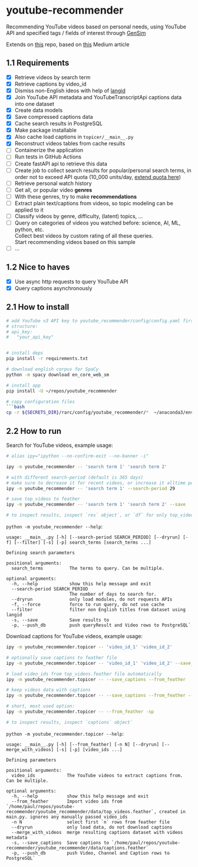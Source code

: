 # youtube-recommender

Recommending YouTube videos based on personal needs, using YouTube API and specified tags / fields of interest through [GenSim](https://radimrehurek.com/gensim/)

Extends on [this](https://github.com/chris-lovejoy/YouTube-video-finder) repo, based on [this](https://towardsdatascience.com/i-created-my-own-youtube-algorithm-to-stop-me-wasting-time-afd170f4ca3a) Medium article

## 1.1 Requirements

- [x] Retrieve videos by search term
- [x] Retrieve captions by video_id
- [x] Dismiss non-English ideos with help of [langid](https://github.com/saffsd/langid.py)
- [x] Join YouTube API metadata and YouTubeTranscriptApi captions data into one dataset
- [x] Create data models
- [x] Save compressed captions data
- [x] Cache search results in PostgreSQL
- [x] Make package installable
- [x] Also cache load captions in `topicer/__main__.py`
- [x] Reconstruct videos tables from cache results
- [ ] Containerize the application
- [ ] Run tests in GitHub Actions
- [ ] Create fastAPI api to retrieve this data
- [ ] Create job to collect search results for popular/personal search terms, in order not to exceed API quota (10_000 units/day, [extend quota here](https://support.google.com/youtube/contact/yt_api_form))
- [ ] Retrieve personal watch history
- [ ] Get all, or popular video **genres**
- [ ] With these genres, try to make **recommendations**
- [ ] Extract plain text/captions from videos, so topic modeling can be applied to it
- [ ] Classify videos by genre, difficulty, (latent) topics, ...
- [ ] Query on categories of videos you watched before: science, AI, ML, python, etc. \
       Collect best videos by custom rating of all these queries. \
       Start recommending videos based on this sample
- [ ] ...

## 1.2 Nice to haves

- [x] Use async http requests to query YouTube API
- [x] Query captions asynchronously

## 2.1 How to install

````bash
# add YouTube v3 API key to youtube_recommender/config/config.yaml first!
# structure:
# api_key:
#   "your_api_key"


# install deps
pip install -r requirements.txt

# download english corpus for SpaCy
python -m spacy download en_core_web_sm

# install app
pip install -U ~/repos/youtube_recommender

# copy configuration files
```bash
cp -r ${SECRETS_DIR}/rarc/config/youtube_recommender/*  ~/anaconda3/envs/py39/lib/python3.9/site-packages/youtube_recommender/config
````

## 2.2 How to run

Search for YouTube videos, example usage:

```bash
# alias ipy="ipython --no-confirm-exit --no-banner -i"

ipy -m youtube_recommender -- 'search term 1' 'search term 2'

# with different search-period (default is 365 days)
# make sure to decrease it for recent videos, or increase it alltime popular videos
ipy -m youtube_recommender -- 'search term 1' --search-period 29

# save top_videos to feather
ipy -m youtube_recommender -- 'search term 1' 'search term 2' --save

# to inspect results, inspect `res` object`, or `df` for only top_videos
```

`python -m youtube_recommender --help`:

```
usage: __main__.py [-h] [--search-period SEARCH_PERIOD] [--dryrun] [-f] [--filter] [-s] [-p] search_terms [search_terms ...]

Defining search parameters

positional arguments:
  search_terms          The terms to query. Can be multiple.

optional arguments:
  -h, --help            show this help message and exit
  --search-period SEARCH_PERIOD
                        The number of days to search for.
  --dryrun              only load modules, do not requests APIs
  -f, --force           force to run query, do not use cache
  --filter              filter non English titles from dataset using langid
  -s, --save            Save results to
  -p, --push_db         push queryResult and Video rows to PostgreSQL`
```

Download captions for YouTube videos, example usage:

```bash
ipy -m youtube_recommender.topicer -- 'video_id_1' 'video_id_2'

# optionally save captions to feather file
ipy -m youtube_recommender.topicer -- 'video_id_1' 'video_id_2' --save_captions

# load video_ids from top_videos.feather file automatically
ipy -m youtube_recommender.topicer -- --save_captions --from_feather

# keep videos data with captions
ipy -m youtube_recommender.topicer -- --save_captions --from_feather --merge_with_videos

# short, most used option:
ipy -m youtube_recommender.topicer -- --from_feather -sp

# to inspect results, inspect `captions` object`
```

`python -m youtube_recommender.topicer --help`:

```
usage: __main__.py [-h] [--from_feather] [-n N] [--dryrun] [--merge_with_videos] [-s] [-p] [video_ids ...]

Defining parameters

positional arguments:
  video_ids            The YouTube videos to extract captions from. Can be multiple.

optional arguments:
  -h, --help           show this help message and exit
  --from_feather       Import video ids from `/home/paul/repos/youtube-recommender/youtube_recommender/data/top_videos.feather`, created in main.py. ignores any manually passed video_ids
  -n N                 select first `n` rows from feather file
  --dryrun             only load data, do not download captions
  --merge_with_videos  merge resulting captions dataset with videos metadata
  -s, --save_captions  Save captions to `/home/paul/repos/youtube-recommender/youtube_recommender/data/captions.feather`
  -p, --push_db        push Video, Channel and Caption rows to PostgreSQL`
```
